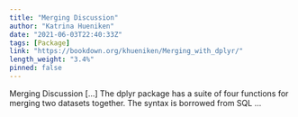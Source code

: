 ```yaml
---
title: "Merging Discussion"
author: "Katrina Hueniken"
date: "2021-06-03T22:40:33Z"
tags: [Package]
link: "https://bookdown.org/khueniken/Merging_with_dplyr/"
length_weight: "3.4%"
pinned: false
---
```


Merging Discussion [...] The dplyr package has a suite of four functions for merging two datasets together. The syntax is borrowed from SQL ...
